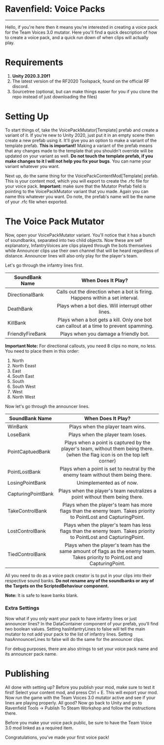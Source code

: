 # Ravenfield: Voice Packs
-----

Hello, if you're here then it means you're interested in creating a voice pack for the Team Voices 3.0 mutator. Here you'll find a quick description of how to create a voice pack, and a quick run down of when clips will actually play.

# Requirements
1. **Unity 2020.3.20f1**
2. The latest version of the RF2020 Toolspack, found on the official RF discord.
3. Sourcetree (optional, but can make things easier for you if you clone the repo instead of just downloading the files)

# Setting Up
To start things of, take the VoicePackMutator[Template] prefab and create a variant of it. If you're new to Unity 2020, just put it in an empty scene then create a new prefab using it. It'll give you an option to make a variant of the template prefab. **This is important!** Making a variant of the prefab means that any changes made to the template that you shouldn't override will be updated on your variant as well. **Do not touch the template prefab, if you make changes to it I will not help you fix your bugs**. You can name your variant whatever you want.

Next up, do the same thing for the VoicePackContentMod[Template] prefab. This is your content mod, which you will export to create the .rfc file for your voice pack. **Important:** make sure that the Mutator Prefab field is pointing to the VoicePackMutator variant that you made. Again you can name this whatever you want. Do note, the prefab's name will be the name of your .rfc file when exported.

# The Voice Pack Mutator
Now, open your VoicePackMutator variant. You'll notice that it has a bunch of soundbanks, separated into two child objects. Now these are self explanatory, InfantryVoices are clips played through the bots themselves while Announcer clips use their own channel that will be heard regardless of distance. Announcer lines will also only play for the player's team.

Let's go through the infantry lines first.

| SoundBank Name        | When Does It Play?  |
| -------------         |:-------------:|
| DirectionalBank       | Calls out the direction when a bot is firing. Happens within a set interval.       |  
| DeathBank             | Plays when a bot dies. Will interrupt other lines.    |  
| KillBank              | Plays when a bot gets a kill. Only one bot can callout at a time to prevent spamming.       |  
| FriendlyFireBank      | Plays when you damage a friendly bot.        |

**Important Note:** For directional callouts, you need 8 clips no more, no less. You need to place them in this order:
1) North
2) North Eeast
3) East
4) South East
5) South
6) South West
7) West
8) North West

Now let's go through the announcer lines.

| SoundBank Name        | When Does It Play?  |
| -------------         |:-------------:|
| WinBank               | Plays when the player team wins.       |  
| LoseBank              | Plays when the player team loses.    |  
| PointCaptuedBank      | Plays when a point is captured by the player's team, without them being there. (when the flag icon is on the top left corner)       |  
| PointLostBank         | Plays when a point is set to neutral by the enemy team without them being there.       |
| LosingPointBank       | Unimplemented as of now.     |
| CapturingPointBank    | Plays when the player's team neutralizes a point without them being there.        |
| TakeControlBank       | Plays when the player's team has more flags than the enemy team. Takes priority to PointLost and CapturingPoint.        |
| LostControlBank       | Plays when the player's team has less flags than the enemy team. Takes priority to PointLost and CapturingPoint.        |
| TiedControlBank       | Plays when the player's team has the same amount of flags as the enemy team. Takes priority to PointLost and CapturingPoint.       |

All you need to do as a voice pack creator is to put in your clips into their respective sound banks. **Do not rename any of the soundbanks or any of the Targets on the ScriptedBehaviour component.**

**Note:** It is safe to leave banks blank.

### Extra Settings

Now what if you only want your pack to have infantry lines or just announcer lines? In the DataContainer component of your prefab, you'll find two boolean values. Setting hasInfantryLines to false will tell the main mutator to not add your pack to the list of infantry lines. Setting hasAnnouncerLines to false will do the same for the announcer clips.

For debug purposes, there are also strings to set your voice pack name and its announcer pack name.

# Publishing

All done with setting up? Before you publish your mod, make sure to test it first! Select your content mod, and press Ctrl + E. This will export your mod. Now run the game with the Team Voices 3.0 mutator active and see if your lines are playing properly. All good? Now go back to Unity and go to Ravenfield Tools -> Publish To Steam Workshop and follow the instructions there.

Before you make your voice pack public, be sure to have the Team Voice 3.0 mod linked as a required item.

Congratulations, you've made your first voice pack!

